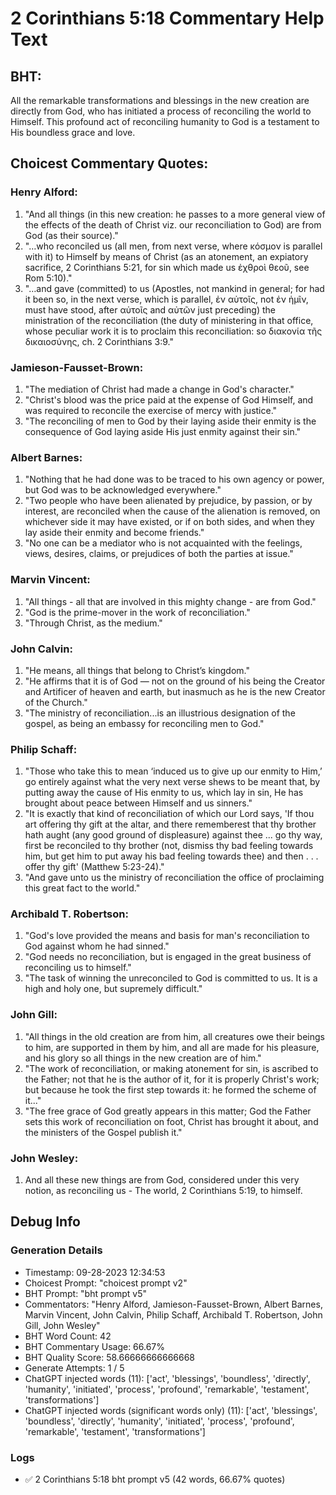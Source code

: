 # 2 Corinthians 5:18 Commentary Help Text

## BHT:
All the remarkable transformations and blessings in the new creation are directly from God, who has initiated a process of reconciling the world to Himself. This profound act of reconciling humanity to God is a testament to His boundless grace and love.

## Choicest Commentary Quotes:
### Henry Alford:
1. "And all things (in this new creation: he passes to a more general view of the effects of the death of Christ viz. our reconciliation to God) are from God (as their source)." 
2. "…who reconciled us (all men, from next verse, where κόσμον is parallel with it) to Himself by means of Christ (as an atonement, an expiatory sacrifice, 2 Corinthians 5:21, for sin which made us ἐχθροὶ θεοῦ, see Rom 5:10)."
3. "…and gave (committed) to us (Apostles, not mankind in general; for had it been so, in the next verse, which is parallel, ἐν αὐτοῖς, not ἐν ἡμῖν, must have stood, after αὐτοῖς and αὐτῶν just preceding) the ministration of the reconciliation (the duty of ministering in that office, whose peculiar work it is to proclaim this reconciliation: so διακονία τῆς δικαιοσύνης, ch. 2 Corinthians 3:9."

### Jamieson-Fausset-Brown:
1. "The mediation of Christ had made a change in God's character."
2. "Christ's blood was the price paid at the expense of God Himself, and was required to reconcile the exercise of mercy with justice."
3. "The reconciling of men to God by their laying aside their enmity is the consequence of God laying aside His just enmity against their sin."

### Albert Barnes:
1. "Nothing that he had done was to be traced to his own agency or power, but God was to be acknowledged everywhere."
2. "Two people who have been alienated by prejudice, by passion, or by interest, are reconciled when the cause of the alienation is removed, on whichever side it may have existed, or if on both sides, and when they lay aside their enmity and become friends."
3. "No one can be a mediator who is not acquainted with the feelings, views, desires, claims, or prejudices of both the parties at issue."

### Marvin Vincent:
1. "All things - all that are involved in this mighty change - are from God."
2. "God is the prime-mover in the work of reconciliation."
3. "Through Christ, as the medium."

### John Calvin:
1. "He means, all things that belong to Christ’s kingdom."
2. "He affirms that it is of God — not on the ground of his being the Creator and Artificer of heaven and earth, but inasmuch as he is the new Creator of the Church."
3. "The ministry of reconciliation...is an illustrious designation of the gospel, as being an embassy for reconciling men to God."

### Philip Schaff:
1. "Those who take this to mean ‘induced us to give up our enmity to Him,’ go entirely against what the very next verse shews to be meant that, by putting away the cause of His enmity to us, which lay in sin, He has brought about peace between Himself and us sinners."
2. "It is exactly that kind of reconciliation of which our Lord says, 'If thou art offering thy gift at the altar, and there rememberest that thy brother hath aught (any good ground of displeasure) against thee ... go thy way, first be reconciled to thy brother (not, dismiss thy bad feeling towards him, but get him to put away his bad feeling towards thee) and then . . . offer thy gift' (Matthew 5:23-24)."
3. "And gave unto us the ministry of reconciliation the office of proclaiming this great fact to the world."

### Archibald T. Robertson:
1. "God's love provided the means and basis for man's reconciliation to God against whom he had sinned." 
2. "God needs no reconciliation, but is engaged in the great business of reconciling us to himself."
3. "The task of winning the unreconciled to God is committed to us. It is a high and holy one, but supremely difficult."

### John Gill:
1. "All things in the old creation are from him, all creatures owe their beings to him, are supported in them by him, and all are made for his pleasure, and his glory so all things in the new creation are of him."
2. "The work of reconciliation, or making atonement for sin, is ascribed to the Father; not that he is the author of it, for it is properly Christ's work; but because he took the first step towards it: he formed the scheme of it..."
3. "The free grace of God greatly appears in this matter; God the Father sets this work of reconciliation on foot, Christ has brought it about, and the ministers of the Gospel publish it."

### John Wesley:
1. And all these new things are from God, considered under this very notion, as reconciling us - The world, 2 Corinthians 5:19, to himself.


## Debug Info
### Generation Details
- Timestamp: 09-28-2023 12:34:53
- Choicest Prompt: "choicest prompt v2"
- BHT Prompt: "bht prompt v5"
- Commentators: "Henry Alford, Jamieson-Fausset-Brown, Albert Barnes, Marvin Vincent, John Calvin, Philip Schaff, Archibald T. Robertson, John Gill, John Wesley"
- BHT Word Count: 42
- BHT Commentary Usage: 66.67%
- BHT Quality Score: 58.66666666666668
- Generate Attempts: 1 / 5
- ChatGPT injected words (11):
	['act', 'blessings', 'boundless', 'directly', 'humanity', 'initiated', 'process', 'profound', 'remarkable', 'testament', 'transformations']
- ChatGPT injected words (significant words only) (11):
	['act', 'blessings', 'boundless', 'directly', 'humanity', 'initiated', 'process', 'profound', 'remarkable', 'testament', 'transformations']

### Logs
- ✅ 2 Corinthians 5:18 bht prompt v5 (42 words, 66.67% quotes)